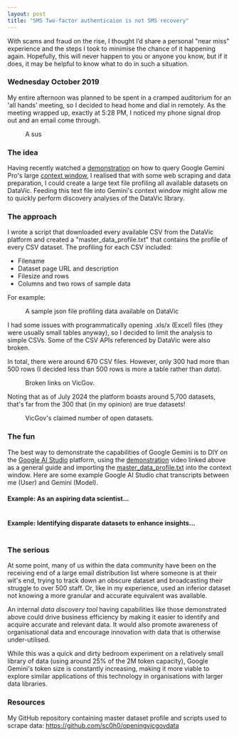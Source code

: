 ```yaml
---
layout: post
title: "SMS Two-factor authenticaion is not SMS recovery"
---
```




With scams and fraud on the rise, I thought I’d share a personal "near miss" experience and the steps I took to minimise the chance of it happening again. Hopefully, this will never happen to you or anyone you know, but if it does, it may be helpful to know what to do in such a situation.

### Wednesday October 2019
My entire afternoon was planned to be spent in a cramped auditorium for an 'all hands' meeting, so I decided to head home and dial in remotely. As the meeting wrapped up, exactly at 5:28 PM, I noticed my phone signal drop out and an email come through.

<figure>
  <img src="/assets/sim-swap/email.png" alt="" loading="lazy">
  <figcaption>
    A sus
  </figcaption>
</figure>




### The idea
Having recently watched a <a href="https://www.youtube.com/watch?v=PwFrN3dFiwY">demonstration</a> on how to query Google Gemini Pro's large <a href="https://blog.google/technology/ai/long-context-window-ai-models/">context window</a>, I realised that with some web scraping and data preparation, I could create a large text file profiling all available datasets on DataVic. Feeding this text file into Gemini's context window might allow me to quickly perform discovery analyses of the DataVic library.

### The approach
I wrote a script that downloaded every available CSV from the DataVic platform and created a "master_data_profile.txt" that contains the profile of every CSV dataset. The profiling for each CSV included:
- Filename
- Dataset page URL and description
- Filesize and rows
- Columns and two rows of sample data

For example:

<figure>
  <img src="/assets/vicopendata/sample_json_2.png" alt="" loading="lazy">
  <figcaption>
    A sample json file profiling data available on DataVic
  </figcaption>
</figure>

I had some issues with programmatically opening .xls/x (Excel) files (they were usually small tables anyway), so I decided to limit the analysis to simple CSVs. Some of the CSV APIs referenced by DataVic were also broken.

In total, there were around 670 CSV files. However, only 300 had more than 500 rows (I decided less than 500 rows is more a table rather than _data_). 

<figure>
  <img src="/assets/vicopendata/nodata.png" alt="" loading="lazy">
  <figcaption>
    Broken links on VicGov.
  </figcaption>
</figure>

Noting that as of July 2024 the platform boasts around 5,700 datasets, that's far from the 300 that (in my opinion) are true datasets!

<figure>
  <img src="/assets/vicopendata/searches_main.png" alt="" loading="lazy">
  <figcaption>
    VicGov's claimed number of open datasets.
  </figcaption>
</figure>

### The fun
The best way to demonstrate the capabilities of Google Gemini is to DIY on the <a href="https://aistudio.google.com">Google AI Studio</a> platform, using the <a href="https://www.youtube.com/watch?v=PwFrN3dFiwY">demonstration</a> video linked above as a general guide and importing the <a href="https://github.com/sc0h0/openingvicgovdata/blob/main/master_data_profile.txt">master_data_profile.txt</a> into the context window. Here are some example Google AI Studio chat transcripts between me (User) and Gemini (Model).

#### Example: As an aspiring data scientist...

<figure>
  <img src="/assets/vicopendata/eg_datascientist.png" alt="" loading="lazy">
</figure>

#### Example: Identifying disparate datasets to enhance insights...

<figure>
  <img src="/assets/vicopendata/eg_joindata.png" alt="" loading="lazy">
</figure>


### The serious
At some point, many of us within the data community have been on the receiving end of a large email distribution list where someone is at their wit's end, trying to track down an obscure dataset and broadcasting their struggle to over 500 staff. Or, like in my experience, used an inferior dataset not knowing a more granular and accurate equivalent was available.

An internal _data discovery tool_ having capabilities like those demonstrated above could drive business efficiency by making it easier to identify and acquire accurate and relevant data. It would also promote awareness of organisational data and encourage innovation with data that is otherwise under-utilised.

While this was a quick and dirty bedroom experiment on a relatively small library of data (using around 25% of the 2M token capacity), Google Gemini's token size is constantly increasing, making it more viable to explore similar applications of this technology in organisations with larger data libraries.

### Resources
My GitHub repository containing master dataset profile and scripts used to scrape data: https://github.com/sc0h0/openingvicgovdata

